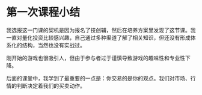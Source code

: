# 第一次课程小结
  我选报这一门课的契机是因为报名了技创辅，然后在培养方案里发现了这节课。我一直对量化投资比较感兴趣，自己通过多种渠道了解了相关知识，但还没有形成体系化的结构，当然也没有实战过。
  
  刚开始的游戏也很吸引人，但由于参与者过于谨慎导致游戏的趣味性和专业性下降。
  
  后面的课堂中，我学到了最重要的一点是：你交易的是你的观点。我们对市场、行情的判断决定着我们的买卖动作。
